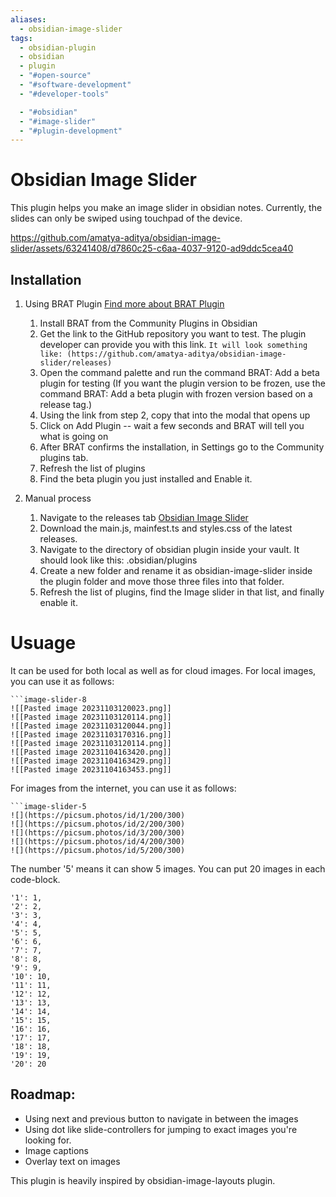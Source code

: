 ```yaml
---
aliases:
  - obsidian-image-slider
tags:
  - obsidian-plugin
  - obsidian
  - plugin
  - "#open-source"
  - "#software-development"
  - "#developer-tools"

  - "#obsidian"
  - "#image-slider"
  - "#plugin-development"
---
```

# Obsidian Image Slider
This plugin helps you make an image slider in obsidian notes. Currently, the slides can only be swiped using touchpad of the device.

https://github.com/amatya-aditya/obsidian-image-slider/assets/63241408/d7860c25-c6aa-4037-9120-ad9ddc5cea40
 
## Installation
1. Using BRAT Plugin [Find more about BRAT Plugin]([url](https://tfthacker.com/Obsidian+Plugins+by+TfTHacker/BRAT+-+Beta+Reviewer's+Auto-update+Tool/Quick+guide+for+using+BRAT))
	1. Install BRAT from the Community Plugins in Obsidian
	2. Get the link to the GitHub repository you want to test. The plugin developer can provide you with this link.
		`It will look something like: (https://github.com/amatya-aditya/obsidian-image-slider/releases)`
	3. Open the command palette and run the command BRAT: Add a beta plugin for testing (If you want the plugin version to be frozen, use the command BRAT: Add a beta plugin with frozen version based on a release tag.)
	4. Using the link from step 2, copy that into the modal that opens up
	5. Click on Add Plugin -- wait a few seconds and BRAT will tell you what is going on
	6. After BRAT confirms the installation, in Settings go to the Community plugins tab.
	7. Refresh the list of plugins
	8. Find the beta plugin you just installed and Enable it.

2. Manual process

	1. Navigate to the releases tab [Obsidian Image Slider](https://github.com/amatya-aditya/obsidian-image-slider/releases)
	2. Download the main.js, mainfest.ts and styles.css of the latest releases.
	3. Navigate to the directory of obsidian plugin inside your vault. It should look like this: .obsidian/plugins
	4. Create a new folder and rename it as obsidian-image-slider inside the plugin folder and move those three files into that folder.
	5. Refresh the list of plugins, find the Image slider in that list, and finally enable it.

# Usuage

It can be used for both local as well as for cloud images. For local images, you can use it as follows:

```
```image-slider-8
![[Pasted image 20231103120023.png]]
![[Pasted image 20231103120114.png]]
![[Pasted image 20231103120044.png]]
![[Pasted image 20231103170316.png]]
![[Pasted image 20231103120114.png]]
![[Pasted image 20231104163420.png]]
![[Pasted image 20231104163429.png]]
![[Pasted image 20231104163453.png]]
```

For images from the internet, you can use it as follows:

```
```image-slider-5
![](https://picsum.photos/id/1/200/300)
![](https://picsum.photos/id/2/200/300)
![](https://picsum.photos/id/3/200/300)
![](https://picsum.photos/id/4/200/300)
![](https://picsum.photos/id/5/200/300)

```

The number '5' means it can show 5 images. You can put 20 images in each code-block. 

	'1': 1,
	'2': 2,
	'3': 3,
	'4': 4,
	'5': 5,
	'6': 6,
	'7': 7,
	'8': 8,
	'9': 9,
	'10': 10,
	'11': 11,
	'12': 12,
	'13': 13,
	'14': 14,
	'15': 15,
	'16': 16,
	'17': 17,
	'18': 18,
	'19': 19,
	'20': 20
## Roadmap:

- Using next and previous button to navigate in between the images
- Using dot like slide-controllers for jumping to exact images you're looking for.
- Image captions
- Overlay text on images

This plugin is heavily inspired by obsidian-image-layouts plugin.
